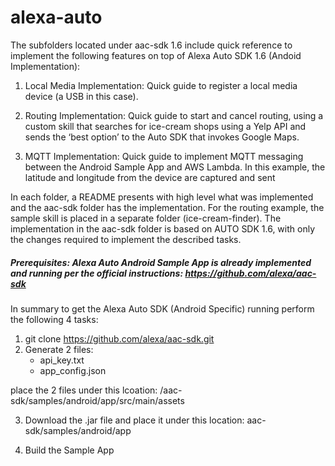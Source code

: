 # alexa-auto

The subfolders located under aac-sdk 1.6 include quick reference to implement the following features on top of Alexa Auto SDK 1.6 (Andoid Implementation):


1. Local Media Implementation: Quick guide to register a local media device (a USB in this case).

2. Routing Implementation: Quick guide to start and cancel routing, using a custom skill that searches for ice-cream shops using a Yelp API and sends the ‘best option’ to the Auto SDK that invokes Google Maps.

3. MQTT Implementation: Quick guide to implement MQTT messaging between the Android Sample App and AWS Lambda. In this example, the latitude and longitude from the device are captured and sent

In each folder, a README presents with high level what was implemented and the aac-sdk folder has the implementation. For the routing example, the sample skill is placed in a separate folder (ice-cream-finder).
The implementation in the aac-sdk folder is based on AUTO SDK 1.6, with only the changes required to implement the described tasks.



##### Prerequisites: Alexa Auto Android Sample App is already implemented and running per the official instructions:  https://github.com/alexa/aac-sdk
In summary to get the Alexa Auto SDK (Android Specific) running perform the following 4 tasks:
1. git clone https://github.com/alexa/aac-sdk.git
2. Generate 2 files:
	- api_key.txt
	- app_config.json

place the 2 files under this lcoation:
/aac-sdk/samples/android/app/src/main/assets

3. Download the .jar file and place it under this location:
   aac-sdk/samples/android/app

4. Build the Sample App

